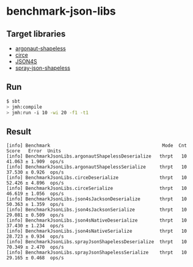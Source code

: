 # benchmark-json-libs

## Target libraries

- [argonaut-shapeless](https://github.com/alexarchambault/argonaut-shapeless)
- [circe](https://github.com/travisbrown/circe)
- [JSON4S](https://github.com/json4s/json4s)
- [spray-json-shapeless](https://github.com/fommil/spray-json-shapeless)

## Run

```bash
$ sbt
> jmh:compile
> jmh:run -i 10 -wi 20 -f1 -t1
```

## Result

```
[info] Benchmark                                         Mode  Cnt   Score   Error  Units
[info] BenchmarkJsonLibs.argonautShapelessDeserialize   thrpt   10  41.063 ± 1.909  ops/s
[info] BenchmarkJsonLibs.argonautShapelessSerialize     thrpt   10  37.530 ± 0.926  ops/s
[info] BenchmarkJsonLibs.circeDeserialize               thrpt   10  52.426 ± 4.896  ops/s
[info] BenchmarkJsonLibs.circeSerialize                 thrpt   10  46.619 ± 1.056  ops/s
[info] BenchmarkJsonLibs.json4sJacksonDeserialize       thrpt   10  50.363 ± 1.359  ops/s
[info] BenchmarkJsonLibs.json4sJacksonSerialize         thrpt   10  29.081 ± 0.509  ops/s
[info] BenchmarkJsonLibs.json4sNativeDeserialize        thrpt   10  37.430 ± 1.234  ops/s
[info] BenchmarkJsonLibs.json4sNativeSerialize          thrpt   10  28.723 ± 0.934  ops/s
[info] BenchmarkJsonLibs.sprayJsonShapelessDeserialize  thrpt   10  70.349 ± 2.470  ops/s
[info] BenchmarkJsonLibs.sprayJsonShapelessSerialize    thrpt   10  29.165 ± 0.468  ops/s
```
